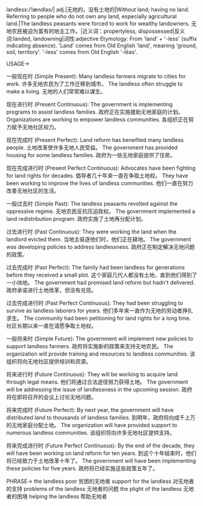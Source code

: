 landless:/ˈlændləs/| adj.|无地的，没有土地的|Without land; having no land.  Referring to people who do not own any land, especially agricultural land.|The landless peasants were forced to work for wealthy landowners.  无地农民被迫为富有的地主工作。|近义词：propertyless, dispossessed|反义词:landed, landowning|词性:adjective
Etymology: From 'land' + '-less' (suffix indicating absence).  'Land' comes from Old English 'land', meaning 'ground, soil, territory'. '-less' comes from Old English '-lēas'.


USAGE->

一般现在时 (Simple Present):
Many landless farmers migrate to cities for work. 许多无地农民为了工作迁移到城市。
The landless often struggle to make a living.  无地的人们常常难以谋生。

现在进行时 (Present Continuous):
The government is implementing programs to assist landless families. 政府正在实施援助无地家庭的计划。
Organizations are working to empower landless communities.  各组织正在努力赋予无地社区权力。

现在完成时 (Present Perfect):
Land reform has benefited many landless people. 土地改革使许多无地人民受益。
The government has provided housing for some landless families.  政府为一些无地家庭提供了住房。

现在完成进行时 (Present Perfect Continuous):
Advocates have been fighting for land rights for decades.  倡导者几十年来一直在争取土地权。
They have been working to improve the lives of landless communities.  他们一直在努力改善无地社区的生活。

一般过去时 (Simple Past):
The landless peasants revolted against the oppressive regime.  无地农民反抗压迫政权。
The government implemented a land redistribution program.  政府实施了土地再分配计划。

过去进行时 (Past Continuous):
They were working the land when the landlord evicted them.  当地主驱逐他们时，他们正在耕地。
The government was developing policies to address landlessness.  政府正在制定解决无地问题的政策。

过去完成时 (Past Perfect):
The family had been landless for generations before they received a small plot.  这个家庭几代人都没有土地，直到他们得到了一小块地。
The government had promised land reform but hadn't delivered.  政府承诺进行土地改革，但没有兑现。

过去完成进行时 (Past Perfect Continuous):
They had been struggling to survive as landless laborers for years.  他们多年来一直作为无地的劳动者挣扎求生。
The community had been petitioning for land rights for a long time.  社区长期以来一直在请愿争取土地权。

一般将来时 (Simple Future):
The government will implement new policies to support landless farmers.  政府将实施新的政策来支持无地农民。
The organization will provide training and resources to landless communities.  该组织将向无地社区提供培训和资源。

将来进行时 (Future Continuous):
They will be working to acquire land through legal means.  他们将通过合法途径努力获得土地。
The government will be addressing the issue of landlessness in the upcoming session.  政府将在即将召开的会议上讨论无地问题。

将来完成时 (Future Perfect):
By next year, the government will have distributed land to thousands of landless families.  到明年，政府将向成千上万的无地家庭分配土地。
The organization will have provided support to numerous landless communities.  该组织将向许多无地社区提供支持。

将来完成进行时 (Future Perfect Continuous):
By the end of the decade, they will have been working on land reform for ten years. 到这个十年结束时，他们将已经致力于土地改革十年了。
The government will have been implementing these policies for five years.  政府将已经实施这些政策五年了。


PHRASE->
the landless poor 贫困的无地者
support for the landless 对无地者的支持
problems of the landless 无地者的问题
the plight of the landless 无地者的困境
helping the landless 帮助无地者
